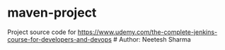 # maven-project
Project source code for https://www.udemy.com/the-complete-jenkins-course-for-developers-and-devops
#   A u t h o r :   N e e t e s h   S h a r m a  
 